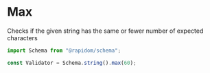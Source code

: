 # Max

Checks if the given string has the same or fewer number of expected characters

```typescript
import Schema from "@rapidom/schema";

const Validator = Schema.string().max(60);
```


